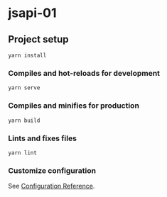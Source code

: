 <!--
 * @Author: shencanlong
 * @Date: 2022-06-26 23:12:11
 * @LastEditors: git config user.name && git config user.email
 * @LastEditTime: 2022-06-27 00:59:32
 * @FilePath: \learn-gaode-map\README.md
 * @Description: 
 * 
-->
# jsapi-01

## Project setup
```
yarn install
```

### Compiles and hot-reloads for development
```
yarn serve
```

### Compiles and minifies for production
```
yarn build
```

### Lints and fixes files
```
yarn lint
```

### Customize configuration
See [Configuration Reference](https://cli.vuejs.org/config/).

